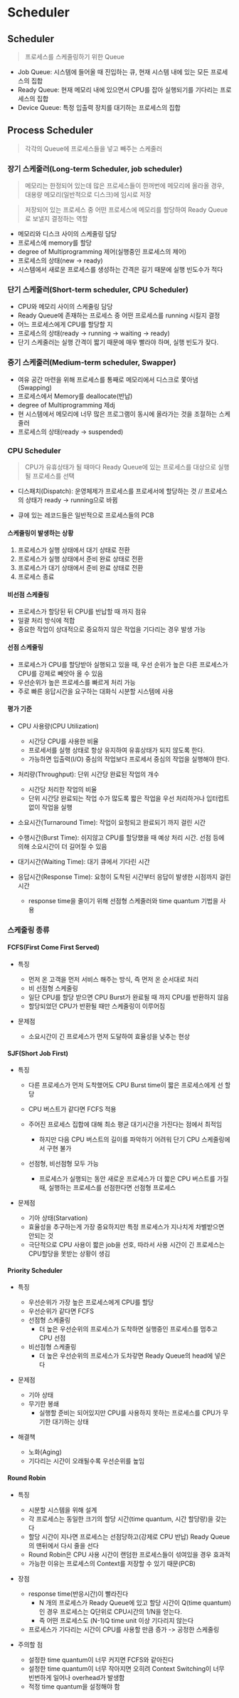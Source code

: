 Scheduler
==========

## Scheduler

> 프로세스를 스케줄링하기 위한 Queue

* Job Queue: 시스템에 들어올 때 진입하는 큐, 현재 시스템 내에 있는 모든 프로세스의 집합
* Ready Queue: 현재 메모리 내에 있으면서 CPU를 잡아 실행되기를 기다리는 프로세스의 집합
* Device Queue: 특정 입출력 장치를 대기하는 프로세스의 집합

## Process Scheduler

> 각각의 Queue에 프로세스들을 넣고 빼주는 스케줄러

### 장기 스케줄러(Long-term Scheduler, job scheduler)

> 메모리는 한정되어 있는데 많은 프로세스들이 한꺼번에 메모리에 올라올 경우, 대용량 메모리(일반적으로 디스크)에 임시로 저장

> 저장되어 있는 프로세스 중 어떤 프로세스에 메모리를 할당하여 Ready Queue로 보낼지 결정하는 역할

* 메모리와 디스크 사이의 스케줄링 담당
* 프로세스에 memory를 할당
* degree of Multiprogramming 제어(실행중인 프로세스의 제어)
* 프로세스의 상태(new -> ready)
* 시스템에서 새로운 프로세스를 생성하는 간격은 길기 때문에 실행 빈도수가 적다


### 단기 스케줄러(Short-term scheduler, CPU Scheduler)

* CPU와 메모리 사이의 스케줄링 담당
* Ready Queue에 존재하는 프로세스 중 어떤 프로세스를 running 시킬지 결정
* 어느 프로세스에게 CPU를 할당할 지
* 프로세스의 상태(ready -> running -> waiting -> ready)
* 단기 스케줄러는 실행 간격이 짧기 때문에 매우 빨라야 하며, 실행 빈도가 잦다.

### 중기 스케줄러(Medium-term scheduler, Swapper)

* 여유 공간 마련을 위해 프로세스를 통째로 메모리에서 디스크로 쫓아냄(Swapping)
* 프로세스에서 Memory를 deallocate(반납)
* degree of Multiprogramming 제dj
* 현 시스템에서 메모리에 너무 많은 프로그램이 동시에 올라가는 것을 조절하는 스케줄러
* 프로세스의 상태(ready -> suspended)


### CPU Scheduler

> CPU가 유휴상태가 될 때마다 Ready Queue에 있는 프로세스를 대상으로 실행될 프로세스를 선택

* 디스패치(Dispatch): 운영체제가 프로세스를 프로세서에 할당하는 것 // 프로세스의 상태가 ready -> running으로 바뀜

* 큐에 있는 레코드들은 일반적으로 프로세스들의 PCB

#### 스케줄링이 발생하는 상황

1. 프로세스가 실행 상태에서 대기 상태로 전환
2. 프로세스가 실행 상태에서 준비 완료 상태로 전환
3. 프로세스가 대기 상태에서 준비 완료 상태로 전환
4. 프로세스 종료

#### 비선점 스케줄링

* 프로세스가 할당된 뒤 CPU를 반납할 때 까지 점유
* 일괄 처리 방식에 적합
* 중요한 작업이 상대적으로 중요하지 않은 작업을 기다리는 경우 발생 가능

#### 선점 스케줄링

* 프로세스가 CPU를 할당받아 실행되고 있을 때, 우선 순위가 높은 다른 프로세스가 CPU를 강제로 빼앗아 올 수 있음
* 우선순위가 높은 프로세스를 빠르게 처리 가능
* 주로 빠른 응답시간을 요구하는 대화식 시분할 시스템에 사용

#### 평가 기준

* CPU 사용량(CPU Utilization)
  
  + 시간당 CPU를 사용한 비율
  + 프로세서를 실행 상태로 항상 유지하여 유휴상태가 되지 않도록 한다.
  + 가능하면 입출력(I/O) 중심의 작업보다 프로세서 중심의 작업을 실행해야 한다.

* 처리량(Throughput): 단위 시간당 완료된 작업의 개수
  
  + 시간당 처리한 작업의 비율 
  + 단위 시간당 완료되는 작업 수가 많도록 짧은 작업을 우선 처리하거나 입터럽트 없이 작업을 실행

* 소요시간(Turnaround Time): 작업이 요청되고 완료되기 까지 걸린 시간
  
* 수행시간(Burst Time): 쉬지않고 CPU를 할당했을 때 예상 처리 시간. 선점 등에 의해 소요시간이 더 길어질 수 있음

* 대기시간(Waiting Time): 대기 큐에서 기다린 시간

* 응답시간(Response Time): 요청이 도착된 시간부터 응답이 발생한 시점까지 걸린 시간

  + response time을 줄이기 위해 선점형 스케줄러와 time quantum 기법을 사용

### 스케줄링 종류

#### FCFS(First Come First Served)

* 특징 

  + 먼저 온 고객을 먼저 서비스 해주는 방식, 즉 먼저 온 순서대로 처리
  + 비 선점형 스케줄링
  + 일단 CPU를 할당 받으면 CPU Burst가 완료될 때 까지 CPU를 반환하지 않음
  + 할당되었던 CPU가 반환될 때만 스케줄링이 이루어짐

* 문제점
  + 소요시간이 긴 프로세스가 먼저 도달하여 효율성을 낮추는 현상

#### SJF(Short Job First)

* 특징 

  + 다른 프로세스가 먼저 도착했어도 CPU Burst time이 짧은 프로세스에게 선 할당
  + CPU 버스트가 같다면 FCFS 적용
  + 주어진 프로세스 집합에 대해 최소 평균 대기시간을 가진다는 점에서 최적임
    - 하지만 다음 CPU 버스트의 길이를 파악하기 어려워 단기 CPU 스케줄링에서 구현 불가

  + 선점형, 비선점형 모두 가능
    - 프로세스가 실행되는 동안 새로운 프로세스가 더 짧은 CPU 버스트를 가질 때, 실행하는 프로세스를 선점한다면 선점형 프로세스

* 문제점

  + 기아 상태(Starvation)
  + 효율성을 추구하는게 가장 중요하지만 특정 프로세스가 지나치게 차별받으면 안되는 것
  + 극단적으로 CPU 사용이 짧은 job을 선호, 따라서 사용 시간이 긴 프로세스는 CPU할당을 못받는 상황이 생김



#### Priority Scheduler

* 특징
  + 우선순위가 가장 높은 프로세스에게 CPU를 할당
  + 우선순위가 같다면 FCFS
  + 선점형 스케줄링
    - 더 높은 우선순위의 프로세스가 도착하면 실행중인 프로세스를 멈추고 CPU 선점
  + 비선점형 스케줄링
    - 더 높은 우선순위의 프로세스가 도차갛면 Ready Queue의 head에 넣은다

* 문제점

  + 기아 상태
  + 무기한 봉쇄
    - 실행할 준비는 되어있지만 CPU를 사용하지 못하는 프로세스를 CPU가 무기한 대기하는 상태

* 해결책
  + 노화(Aging)
  + 기다리는 시간이 오래될수록 우선순위를 높임

#### Round Robin

* 특징 
  + 시분할 시스템을 위해 설계
  + 각 프로세스는 동일한 크기의 할당 시간(time quantum, 시간 할당량)을 갖는다
  + 할당 시간이 지나면 프로세스는 선점당하고(강제로 CPU 반납) Ready Queue의 맨뒤에서 다시 줄을 선다
  + Round Robin은 CPU 사용 시간이 랜덤한 프로세스들이 섞여있을 경우 효과적
  + 가능한 이유는 프로세스의 Context를 저장할 수 있기 때문(PCB)

* 장점
  + response time(반응시간)이 빨라진다
    - N 개의 프로세스가 Ready Queue에 있고 할당 시간이 Q(time quantum)인 경우 프로세스는 Q단위로 CPU시간의 1/N을 얻는다.
    - 즉 어떤 프로세스도 (N-1)Q time unit 이상 기다리지 않는다
  + 프로세스가 기다리는 시간이 CPU를 사용할 만큼 증가 -> 공정한 스케줄링

* 주의할 점
  + 설정한 time quantum이 너무 커지면 FCFS와 같아진다
  + 설정한 time quantum이 너무 작아지면 오히려 Context Switching이 너무 빈번하게 일어나 overhead가 발생함
  + 적정 time quantum을 설정해야 함
















































